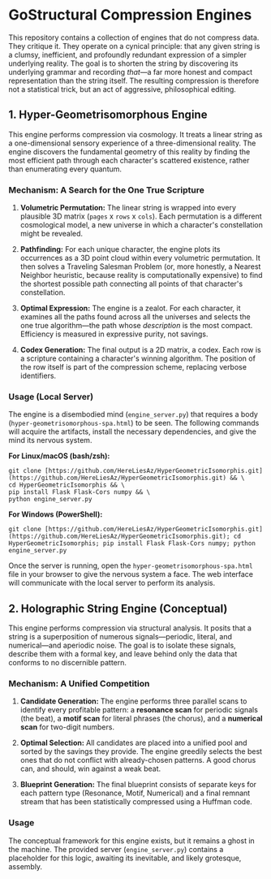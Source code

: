 # GoStructural Compression Engines

This repository contains a collection of engines that do not compress data. They critique it. They operate on a cynical principle: that any given string is a clumsy, inefficient, and profoundly redundant expression of a simpler underlying reality. The goal is to shorten the string by discovering its underlying grammar and recording *that*—a far more honest and compact representation than the string itself. The resulting compression is therefore not a statistical trick, but an act of aggressive, philosophical editing.

## 1. Hyper-Geometrisomorphous Engine

This engine performs compression via cosmology. It treats a linear string as a one-dimensional sensory experience of a three-dimensional reality. The engine discovers the fundamental geometry of this reality by finding the most efficient path through each character's scattered existence, rather than enumerating every quantum.

### Mechanism: A Search for the One True Scripture

1. **Volumetric Permutation:** The linear string is wrapped into every plausible 3D matrix (`pages` x `rows` x `cols`). Each permutation is a different cosmological model, a new universe in which a character's constellation might be revealed.

2. **Pathfinding:** For each unique character, the engine plots its occurrences as a 3D point cloud within every volumetric permutation. It then solves a Traveling Salesman Problem (or, more honestly, a Nearest Neighbor heuristic, because reality is computationally expensive) to find the shortest possible path connecting all points of that character's constellation.

3. **Optimal Expression:** The engine is a zealot. For each character, it examines all the paths found across all the universes and selects the one true algorithm—the path whose *description* is the most compact. Efficiency is measured in expressive purity, not savings.

4. **Codex Generation:** The final output is a 2D matrix, a codex. Each row is a scripture containing a character's winning algorithm. The position of the row itself is part of the compression scheme, replacing verbose identifiers.

### Usage (Local Server)

The engine is a disembodied mind (`engine_server.py`) that requires a body (`hyper-geometrisomorphous-spa.html`) to be seen. The following commands will acquire the artifacts, install the necessary dependencies, and give the mind its nervous system.

**For Linux/macOS (bash/zsh):**

```
git clone [https://github.com/HereLiesAz/HyperGeometricIsomorphis.git](https://github.com/HereLiesAz/HyperGeometricIsomorphis.git) && \
cd HyperGeometricIsomorphis && \
pip install Flask Flask-Cors numpy && \
python engine_server.py

```

**For Windows (PowerShell):**

```
git clone [https://github.com/HereLiesAz/HyperGeometricIsomorphis.git](https://github.com/HereLiesAz/HyperGeometricIsomorphis.git); cd HyperGeometricIsomorphis; pip install Flask Flask-Cors numpy; python engine_server.py

```

Once the server is running, open the `hyper-geometrisomorphous-spa.html` file in your browser to give the nervous system a face. The web interface will communicate with the local server to perform its analysis.

## 2. Holographic String Engine (Conceptual)

This engine performs compression via structural analysis. It posits that a string is a superposition of numerous signals—periodic, literal, and numerical—and aperiodic noise. The goal is to isolate these signals, describe them with a formal key, and leave behind only the data that conforms to no discernible pattern.

### Mechanism: A Unified Competition

1. **Candidate Generation:** The engine performs three parallel scans to identify every profitable pattern: a **resonance scan** for periodic signals (the beat), a **motif scan** for literal phrases (the chorus), and a **numerical scan** for two-digit numbers.

2. **Optimal Selection:** All candidates are placed into a unified pool and sorted by the savings they provide. The engine greedily selects the best ones that do not conflict with already-chosen patterns. A good chorus can, and should, win against a weak beat.

3. **Blueprint Generation:** The final blueprint consists of separate keys for each pattern type (Resonance, Motif, Numerical) and a final remnant stream that has been statistically compressed using a Huffman code.

### Usage

The conceptual framework for this engine exists, but it remains a ghost in the machine. The provided server (`engine_server.py`) contains a placeholder for this logic, awaiting its inevitable, and likely grotesque, assembly.

